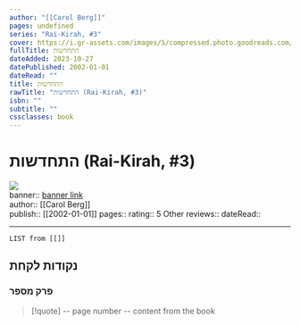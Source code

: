 ```yaml
---
author: "[[Carol Berg]]"
pages: undefined
series: "Rai-Kirah, #3"
cover: https://i.gr-assets.com/images/S/compressed.photo.goodreads.com/books/1545253239l/43285488.jpg
fullTitle: התחדשות
dateAdded: 2023-10-27
datePublished: 2002-01-01
dateRead: ""
title: התחדשות
rawTitle: "התחדשות (Rai-Kirah, #3)"
isbn: ""
subtitle: ""
cssclasses: book
---
```

# התחדשות (Rai-Kirah, #3)

![](https:&#x2F;&#x2F;i.gr-assets.com&#x2F;images&#x2F;S&#x2F;compressed.photo.goodreads.com&#x2F;books&#x2F;1545253239l&#x2F;43285488.jpg)  
banner:: [banner link](https:&#x2F;&#x2F;i.gr-assets.com&#x2F;images&#x2F;S&#x2F;compressed.photo.goodreads.com&#x2F;books&#x2F;1545253239l&#x2F;43285488.jpg)  
author:: [[Carol Berg]]  
publish:: [[2002-01-01]]
pages:: 
rating:: 5 
Other reviews:: 
dateRead:: 

<hr  style="clear:both"/>



```dataview
LIST from [[]]
```

## נקודות לקחת 

### פרק מספר
> [!quote] -- page number -- 
>  content from the book




```